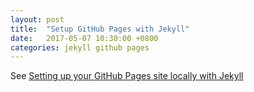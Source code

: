 ```yaml
---
layout: post
title:  "Setup GitHub Pages with Jekyll"
date:   2017-05-07 10:30:00 +0800
categories: jekyll github pages
---
```

See [Setting up your GitHub Pages site locally with Jekyll](https://help.github.com/articles/setting-up-your-github-pages-site-locally-with-jekyll/) 

